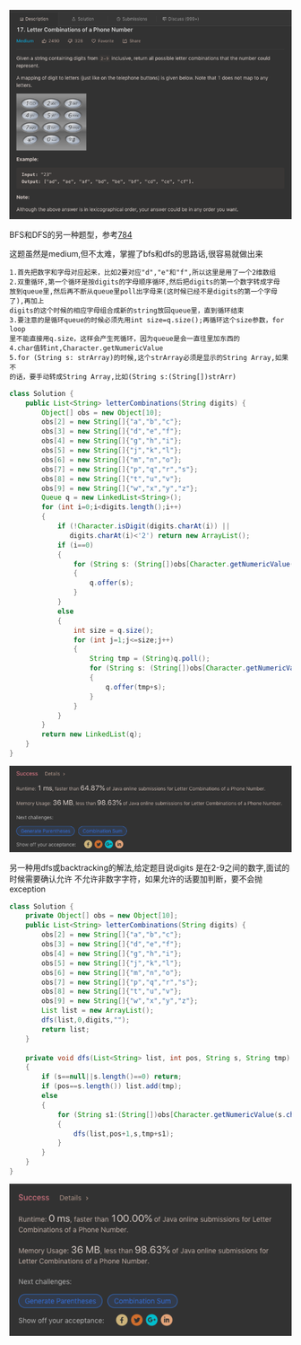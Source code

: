 ![GitHub Logo](/image/17.1.png)

BFS和DFS的另一种题型，参考<a href="https://github.com/braveskyyu/leetcode/blob/master/easy/784.%20Letter%20Case%20Permutation.md">784</a>

这题虽然是medium,但不太难，掌握了bfs和dfs的思路话,很容易就做出来
    
    1.首先把数字和字母对应起来，比如2要对应"d","e"和"f",所以这里是用了一个2维数组
    2.双重循环,第一个循环是按digits的字母顺序循环,然后把digits的第一个数字转成字母
    放到queue里,然后再不断从queue里poll出字母来(这时候已经不是digits的第一个字母了),再加上
    digits的这个时候的相应字母组合成新的string放回queue里，直到循环结束
    3.要注意的是循环queue的时候必须先用int size=q.size();再循环这个size参数，for loop 
    里不能直接用q.size，这样会产生死循环，因为queue是会一直往里加东西的
    4.char值转int,Character.getNumericValue
    5.for (String s: strArray)的时候,这个strArray必须是显示的String Array,如果不
    的话，要手动转成String Array,比如(String s:(String[])strArr)


```java
class Solution {
    public List<String> letterCombinations(String digits) {        
        Object[] obs = new Object[10];
        obs[2] = new String[]{"a","b","c"};
        obs[3] = new String[]{"d","e","f"};
        obs[4] = new String[]{"g","h","i"};
        obs[5] = new String[]{"j","k","l"};
        obs[6] = new String[]{"m","n","o"};
        obs[7] = new String[]{"p","q","r","s"}; 
        obs[8] = new String[]{"t","u","v"};
        obs[9] = new String[]{"w","x","y","z"};
        Queue q = new LinkedList<String>();
        for (int i=0;i<digits.length();i++)
        {
            if (!Character.isDigit(digits.charAt(i)) || 
               digits.charAt(i)<'2') return new ArrayList();
            if (i==0)
            {
                for (String s: (String[])obs[Character.getNumericValue(digits.charAt(i))])
                {
                    q.offer(s);
                }
            }
            else
            {             
                int size = q.size();
                for (int j=1;j<=size;j++)
                {
                    String tmp = (String)q.poll();
                    for (String s: (String[])obs[Character.getNumericValue(digits.charAt(i))])
                    {
                        q.offer(tmp+s);
                    }
                }              
            }
        }
        return new LinkedList(q);
    }
}
```

![GitHub Logo](/image/17.2.png)

另一种用dfs或backtracking的解法,给定题目说digits 是在2-9之间的数字,面试的时候需要确认允许
不允许非数字字符，如果允许的话要加判断，要不会抛exception

```java
class Solution {    
    private Object[] obs = new Object[10];
    public List<String> letterCombinations(String digits) {        
        obs[2] = new String[]{"a","b","c"};
        obs[3] = new String[]{"d","e","f"};
        obs[4] = new String[]{"g","h","i"};
        obs[5] = new String[]{"j","k","l"};
        obs[6] = new String[]{"m","n","o"};
        obs[7] = new String[]{"p","q","r","s"}; 
        obs[8] = new String[]{"t","u","v"};
        obs[9] = new String[]{"w","x","y","z"};        
        List list = new ArrayList();        
        dfs(list,0,digits,"");
        return list;
    }
    
    private void dfs(List<String> list, int pos, String s, String tmp)
    {        
        if (s==null||s.length()==0) return;
        if (pos==s.length()) list.add(tmp);
        else
        {
            for (String s1:(String[])obs[Character.getNumericValue(s.charAt(pos))])
            {
                dfs(list,pos+1,s,tmp+s1);
            }
        }
    }
}
```

![GitHub Logo](/image/17.3.png)